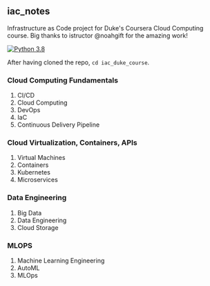 ## iac_notes
Infrastructure as Code project for Duke's Coursera Cloud Computing course. Big thanks to istructor @noahgift for the amazing work!

[![Python 3.8](https://github.com/carlo088/iac_duke_course/actions/workflows/main.yml/badge.svg)](https://github.com/carlo088/iac_duke_course/actions/workflows/main.yml)

After having cloned the repo, ```cd iac_duke_course```.

### Cloud Computing Fundamentals
1. CI/CD
2. Cloud Computing
3. DevOps
4. IaC
5. Continuous Delivery Pipeline

### Cloud Virtualization, Containers, APIs
1. Virtual Machines
2. Containers
3. Kubernetes
4. Microservices
 
### Data Engineering
1. Big Data
2. Data Engineering
3. Cloud Storage

### MLOPS
1. Machine Learning Engineering
2. AutoML
3. MLOps
